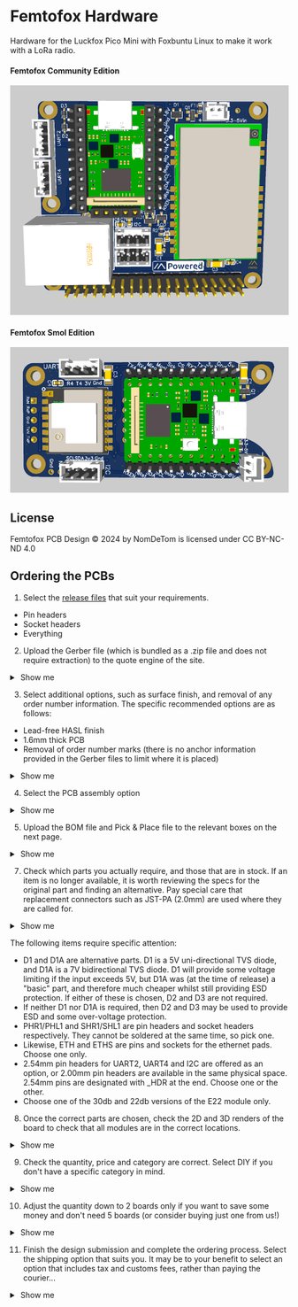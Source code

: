 # Femtofox Hardware
Hardware for the Luckfox Pico Mini with Foxbuntu Linux to make it work with a LoRa radio.

#### Femtofox Community Edition
![Femtofox CE front view](https://raw.githubusercontent.com/Nestpebble/Femtofox_Community_Hardware/refs/heads/main/Pictures/Femtofox%20CE%203d.png)


#### Femtofox Smol Edition
![enter image description here](https://raw.githubusercontent.com/Nestpebble/Femtofox_Community_Hardware/refs/heads/main/Pictures/Femtofox%20SE-RA-WIO%203d.png)

## License
Femtofox PCB Design © 2024 by NomDeTom is licensed under CC BY-NC-ND 4.0 

## Ordering the PCBs

 1. Select the [release files](tbc) that suit your requirements.
 - Pin headers
 - Socket headers
 - Everything

 2. Upload the Gerber file (which is bundled as a .zip file and does not require extraction) to the quote engine of the site.

<details>
 <summary> &nbsp;Show me </summary>

![uploading the Gerber file](https://raw.githubusercontent.com/Nestpebble/Femtofox_Community_Hardware/refs/heads/main/Pictures/01%20upload.webp)

</details>
 
 3. Select additional options, such as surface finish, and removal of any order number information. The specific recommended options are as follows:
 - Lead-free HASL finish
 - 1.6mm thick PCB
 - Removal of order number marks (there is no anchor information provided in the Gerber files to limit where it is placed)
<details>
 <summary> &nbsp;Show me </summary>
 
![setting additional options](https://raw.githubusercontent.com/Nestpebble/Femtofox_Community_Hardware/refs/heads/main/Pictures/02%20PCB%20spec.webp)

</details>

4. Select the PCB assembly option
<details>
 <summary> &nbsp;Show me </summary>
 
![enter image description here](https://raw.githubusercontent.com/Nestpebble/Femtofox_Community_Hardware/refs/heads/main/Pictures/03%20PCB%20assembly.webp)

</details>

5. Upload the BOM file and Pick & Place file to the relevant boxes on the next page.
<details>
 <summary> &nbsp;Show me </summary>
 
![enter image description here](https://raw.githubusercontent.com/Nestpebble/Femtofox_Community_Hardware/refs/heads/main/Pictures/04%20upload%20bom%20and%20pnp.webp)

![Files uploaded](https://raw.githubusercontent.com/Nestpebble/Femtofox_Community_Hardware/refs/heads/main/Pictures/05%20files%20uploaded.webp)
</details>

7. Check which parts you actually require, and those that are in stock. If an item is no longer available, it is worth reviewing the specs for the original part and finding an alternative. Pay special care that replacement connectors such as JST-PA (2.0mm) are used where they are called for.
<details>
 <summary> &nbsp;Show me </summary>
 
![deselect parts you don't want](https://raw.githubusercontent.com/Nestpebble/Femtofox_Community_Hardware/refs/heads/main/Pictures/07%20deselect%20unneeded%20parts.webp)
</details>

The following items require specific attention:
 - D1 and D1A are alternative parts. D1 is a 5V uni-directional TVS diode, and D1A is a 7V bidirectional TVS diode. D1 will provide some voltage limiting if the input exceeds 5V, but D1A was (at the time of release) a "basic" part, and therefore much cheaper whilst still providing ESD protection. If either of these is chosen, D2 and D3 are not required.
 - If neither D1 nor D1A is required, then D2 and D3 may be used to provide ESD and some over-voltage protection.
 - PHR1/PHL1 and SHR1/SHL1 are pin headers and socket headers respectively. They cannot be soldered at the same time, so pick one.
 - Likewise, ETH and ETHS are pins and sockets for the ethernet pads. Choose one only.
 - 2.54mm pin headers for UART2, UART4 and I2C are offered as an option, or 2.00mm pin headers are available in the same physical space. 2.54mm pins are designated with _HDR at the end. Choose one or the other.
 - Choose one of the 30db and 22db versions of the E22 module only.
8. Once the correct parts are chosen, check the 2D and 3D renders of the board to check that all modules are in the correct locations.
<details>
 <summary> &nbsp;Show me </summary>
 
![check the part placer](https://raw.githubusercontent.com/Nestpebble/Femtofox_Community_Hardware/refs/heads/main/Pictures/08%20confirm%20the%20placement.webp)
</details>

9. Check the quantity, price and category are correct. Select DIY if you don't have a specific category in mind.
<details>
 <summary> &nbsp;Show me </summary> 
 
![check the price and category](https://raw.githubusercontent.com/Nestpebble/Femtofox_Community_Hardware/refs/heads/main/Pictures/09%20check%20qty%20price%20category.webp)
 </details>
 
10. Adjust the quantity down to 2 boards only if you want to save some money and don't need 5 boards (or consider buying just one from us!)

<details>
 <summary> &nbsp;Show me </summary>
 
![change assembly option between 2 and 5](https://raw.githubusercontent.com/Nestpebble/Femtofox_Community_Hardware/refs/heads/main/Pictures/10%20adjust%20qty.webp)
</details>

11. Finish the design submission and complete the ordering process. Select the shipping option that suits you. It may be to your benefit to select an option that includes tax and customs fees, rather than paying the courier...
<details>
 <summary> &nbsp;Show me </summary>
 ![selecting a shipping option](https://raw.githubusercontent.com/Nestpebble/Femtofox_Community_Hardware/refs/heads/main/Pictures/11%20select%20shipping.webp)
 
</details>
<!--stackedit_data:
eyJoaXN0b3J5IjpbMTc5MDc1OTMzLC0xNTU3NjMwNDk4LDM5Mj
c3MTM4NiwtMjEwMDA0OTUwXX0=
-->